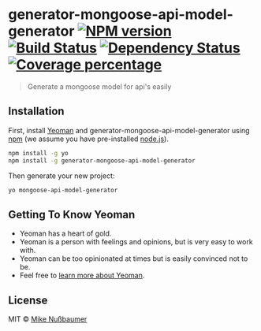 # generator-mongoose-api-model-generator [![NPM version][npm-image]][npm-url] [![Build Status][travis-image]][travis-url] [![Dependency Status][daviddm-image]][daviddm-url] [![Coverage percentage][coveralls-image]][coveralls-url]
> Generate a mongoose model for api's easily

## Installation

First, install [Yeoman](http://yeoman.io) and generator-mongoose-api-model-generator using [npm](https://www.npmjs.com/) (we assume you have pre-installed [node.js](https://nodejs.org/)).

```bash
npm install -g yo
npm install -g generator-mongoose-api-model-generator
```

Then generate your new project:

```bash
yo mongoose-api-model-generator
```

## Getting To Know Yeoman

 * Yeoman has a heart of gold.
 * Yeoman is a person with feelings and opinions, but is very easy to work with.
 * Yeoman can be too opinionated at times but is easily convinced not to be.
 * Feel free to [learn more about Yeoman](http://yeoman.io/).

## License

MIT © [Mike Nußbaumer]()


[npm-image]: https://badge.fury.io/js/generator-mongoose-api-model-generator.svg
[npm-url]: https://npmjs.org/package/generator-mongoose-api-model-generator
[travis-image]: https://travis-ci.org/mikenussbaumer/generator-mongoose-api-model-generator.svg?branch=master
[travis-url]: https://travis-ci.org/mikenussbaumer/generator-mongoose-api-model-generator
[daviddm-image]: https://david-dm.org/mikenussbaumer/generator-mongoose-api-model-generator.svg?theme=shields.io
[daviddm-url]: https://david-dm.org/mikenussbaumer/generator-mongoose-api-model-generator
[coveralls-image]: https://coveralls.io/repos/mikenussbaumer/generator-mongoose-api-model-generator/badge.svg
[coveralls-url]: https://coveralls.io/r/mikenussbaumer/generator-mongoose-api-model-generator
